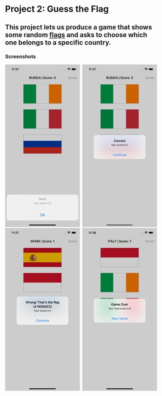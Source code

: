 # Project 2: Guess the Flag

## This project lets us produce a game that shows some random [flags](https://github.com/deathlezz/100-Days-of-Swift/tree/main/02-Project2/Project2-Guess-the-Flag/Assets.xcassets) and asks to choose which one belongs to a specific country.

### Screenshots

<img src="https://github.com/deathlezz/100-Days-of-Swift/blob/main/Projects/02-Project2/Screenshots/Screenshot1.png" width=245> ‎ <img src="https://github.com/deathlezz/100-Days-of-Swift/blob/main/Projects/02-Project2/Screenshots/Screenshot2.png" width=245> ‎ <img src="https://github.com/deathlezz/100-Days-of-Swift/blob/main/Projects/02-Project2/Screenshots/Screenshot3.png" width=245> ‎ <img src="https://github.com/deathlezz/100-Days-of-Swift/blob/main/Projects/02-Project2/Screenshots/Screenshot4.png" width=245>

